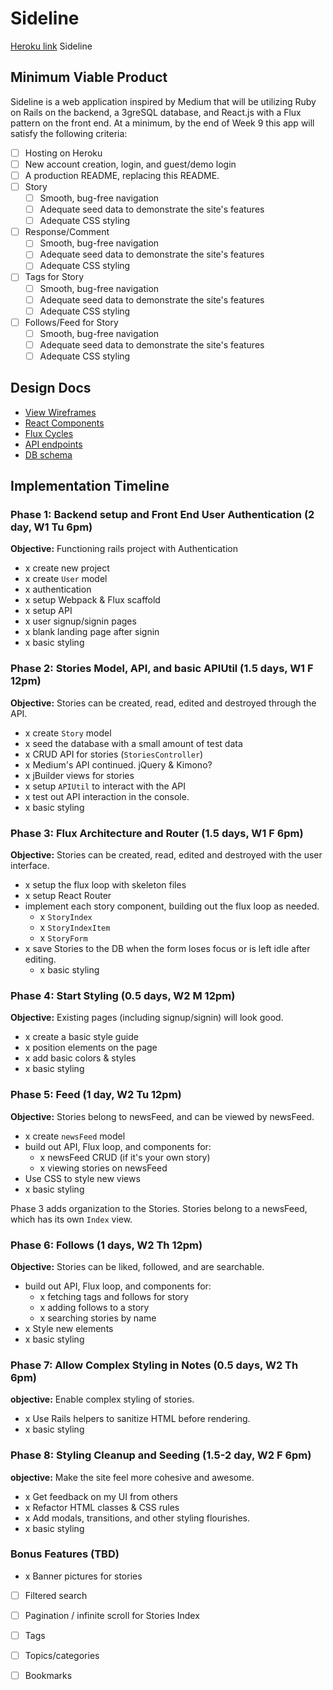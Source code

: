 # Sideline

[Heroku link][Sideline] Sideline

[Sideline]: http://www.thesideline.club

## Minimum Viable Product

Sideline is a web application inspired by Medium that will be utilizing Ruby on Rails on the backend, a 3greSQL database, and React.js with a Flux pattern on the front end. At a minimum, by the end of Week 9 this app will satisfy the following criteria:

- [ ] Hosting on Heroku
- [ ] New account creation, login, and guest/demo login
- [ ] A production README, replacing this README.
- [ ] Story
  - [ ] Smooth, bug-free navigation
  - [ ] Adequate seed data to demonstrate the site's features
  - [ ] Adequate CSS styling
- [ ] Response/Comment
  - [ ] Smooth, bug-free navigation
  - [ ] Adequate seed data to demonstrate the site's features
  - [ ] Adequate CSS styling
- [ ] Tags for Story
  - [ ] Smooth, bug-free navigation
  - [ ] Adequate seed data to demonstrate the site's features
  - [ ] Adequate CSS styling
- [ ] Follows/Feed for Story
  - [ ] Smooth, bug-free navigation
  - [ ] Adequate seed data to demonstrate the site's features
  - [ ] Adequate CSS styling

## Design Docs
* [View Wireframes][views]
* [React Components][components]
* [Flux Cycles][flux-cycles]
* [API endpoints][api-endpoints]
* [DB schema][schema]

[views]: docs/views.md
[components]: docs/components.md
[flux-cycles]: docs/flux-cycles.md
[api-endpoints]: docs/api-endpoints.md
[schema]: docs/schema.md

## Implementation Timeline

### Phase 1: Backend setup and Front End User Authentication (2 day, W1 Tu 6pm)

**Objective:** Functioning rails project with Authentication

- x create new project
- x create `User` model
- x authentication
- x setup Webpack & Flux scaffold
- x setup API
- x user signup/signin pages
- x blank landing page after signin
- x basic styling

### Phase 2: Stories Model, API, and basic APIUtil (1.5 days, W1 F 12pm)

**Objective:** Stories can be created, read, edited and destroyed through
the API.

- x create `Story` model
- x seed the database with a small amount of test data
- x CRUD API for stories (`StoriesController`)
- x Medium's API continued. jQuery & Kimono?
- x jBuilder views for stories
- x setup `APIUtil` to interact with the API
- x test out API interaction in the console.
- x basic styling


### Phase 3: Flux Architecture and Router (1.5 days, W1 F 6pm)

**Objective:** Stories can be created, read, edited and destroyed with the
user interface.

- x setup the flux loop with skeleton files
- x setup React Router
- implement each story component, building out the flux loop as needed.
  - x `StoryIndex`
  - x `StoryIndexItem`
  - x `StoryForm`
- x save Stories to the DB when the form loses focus or is left idle
  after editing.
  - x basic styling


### Phase 4: Start Styling (0.5 days, W2 M 12pm)

**Objective:** Existing pages (including signup/signin) will look good.

- x create a basic style guide
- x position elements on the page
- x add basic colors & styles
- x basic styling


### Phase 5: Feed (1 day, W2 Tu 12pm)

**Objective:** Stories belong to newsFeed, and can be viewed by newsFeed.

- x create `newsFeed` model
- build out API, Flux loop, and components for:
  - x newsFeed CRUD (if it's your own story)
  - x viewing stories on newsFeed
- Use CSS to style new views
- x basic styling


Phase 3 adds organization to the Stories. Stories belong to a newsFeed,
which has its own `Index` view.

### Phase 6: Follows (1 days, W2 Th 12pm)

**Objective:** Stories can be liked, followed, and are searchable.

- build out API, Flux loop, and components for:
  - x fetching tags and follows for story
  - x adding follows to a story
  - x searching stories by name
- x Style new elements
- x basic styling


### Phase 7: Allow Complex Styling in Notes (0.5 days, W2 Th 6pm)

**objective:** Enable complex styling of stories.

- x Use Rails helpers to sanitize HTML before rendering.
- x basic styling


### Phase 8: Styling Cleanup and Seeding (1.5-2 day, W2 F 6pm)

**objective:** Make the site feel more cohesive and awesome.

- x Get feedback on my UI from others
- x Refactor HTML classes & CSS rules
- x Add modals, transitions, and other styling flourishes.
- x basic styling


### Bonus Features (TBD)
- x Banner pictures for stories
- [ ] Filtered search
- [ ] Pagination / infinite scroll for Stories Index
- [ ] Tags
- [ ] Topics/categories
- [ ] Bookmarks



[phase-one]: docs/phases/phase1.md
[phase-two]: docs/phases/phase2.md
[phase-three]: docs/phases/phase3.md
[phase-four]: docs/phases/phase4.md
[phase-five]: docs/phases/phase5.md

